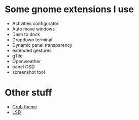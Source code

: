 # Some gnome extensions I use

- Activities configurator
- Auto move windows
- Dash to dock
- Dropdown terminal
- Dynamic panel transparency 
- extended gestures
- gTile
- Openweather
- panel OSD
- screenshot tool

# Other stuff
- [Grub theme](https://github.com/mateosss/matter)
- [LSD](https://github.com/Peltoche/lsd)

